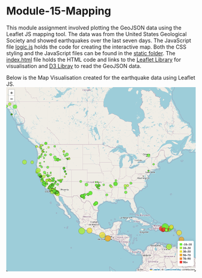 # Module-15-Mapping

This module assignment involved plotting the GeoJSON data using the Leaflet JS mapping tool. The data was from the United States Geological Society and showed earthquakes over the last seven days. The JavaScript file [logic.js](static/js/logic.js) holds the code for creating the interactive map. Both the CSS styling and the JavaScript files can be found in the [static folder](static). The [index.html](index.html) file holds the HTML code and links to the [Leaflet Library](https://leafletjs.com/) for visualisation and [D3 Libray](https://d3js.org/) to read the GeoJSON data. 

Below is the Map Visualisation created for the earthquake data using Leaflet JS.
![Leaflet JS Map of Earthquake data](output/map_output.png)
